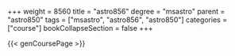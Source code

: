 +++
weight = 8560
title = "astro856"
degree = "msastro"
parent = "astro850"
tags = ["msastro", "astro856", "astro850"]
categories = ["course"]
bookCollapseSection = false
+++

{{< genCoursePage >}}

